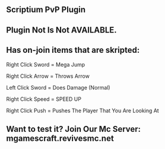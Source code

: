 Scriptium PvP Plugin
-----------------------------------
Plugin Not Is Not AVAILABLE.
-----------------------------------
Has on-join items that are skripted:
-----------------------------------

Right Click Sword = Mega Jump

Right Click Arrow = Throws Arrow

Left Click Sword = Does Damage (Normal)

Right Click Speed = SPEED UP

Right Click Push = Pushes The Player That You Are Looking At

Want to test it? Join Our Mc Server: mgamescraft.revivesmc.net
----------------------------------------------------------------
